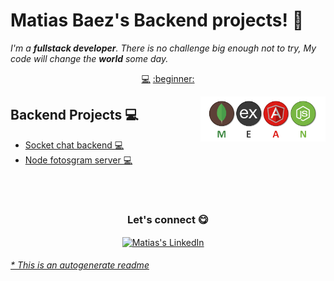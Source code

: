 # Matias Baez's Backend projects! 👋


<em>I'm a **fullstack developer**. There is no challenge big enough not to try, My code will change the **world** some day.</em>


<p align="center">
<a href="https://github.com/matiasbaez/matiasbaez/blob/master/backend.md">💻</a>
<a href="https://github.com/matiasbaez/matiasbaez/blob/master/flutter.md">:beginner:</a>
</p>


<a href="https://www.linkedin.com/in/matiasbaez/">
<img align="right" height="auto" width="200" src="https://github.com/matiasbaez/matiasbaez/raw/master/img/mean-stack.png"/>
</a>


## Backend Projects 💻
- [Socket chat backend  💻](https://github.com/matiasbaez/socket-chat-backend) 
- [Node fotosgram server  💻](https://github.com/matiasbaez/node-fotosgram-server) 



<br>

<br>

<div align="center">
<h3 align="center">Let's connect 😋</h3>
</div>
<p align="center">
<a href="https://www.linkedin.com/in/matiasbaez/" target="blank">
<img align="center" width="30px" alt="Matias's LinkedIn" src="https://www.vectorlogo.zone/logos/linkedin/linkedin-icon.svg"/></a> &nbsp; &nbsp;

</p>


###### [* This is an autogenerate readme](https://github.com/matiasbaez/matiasbaez/tree/master/ReadmeGenerator)

